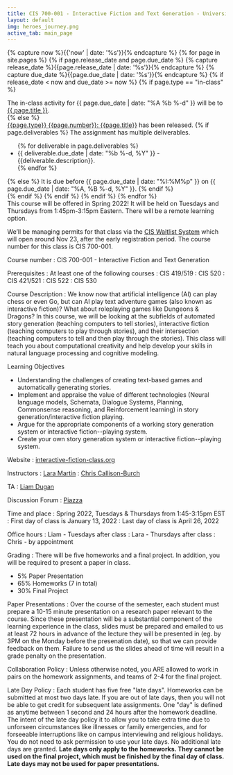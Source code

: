 ```yaml
---
title: CIS 700-001 - Interactive Fiction and Text Generation - University of Pennsylvania
layout: default
img: heroes_journey.png
active_tab: main_page 
---
```


<!--
<div class="alert alert-warning" markdown="1">
Want to join the class, but didn't attend the first lecture? Here are the steps to follow:
1. [Get a permit by signing yourself up for CIS 700-001 via the waitlist system](https://forms.cis.upenn.edu/waitlist/index.php).  
2. [Do the for-credit in-class assignment from the first lecture](http://interactive-fiction-class.org/in_class_activities/play-text-adventures/play-text-adventures.html).
3. [Listen to recording of the first lecture](https://upenn.hosted.panopto.com/Panopto/Pages/Sessions/List.aspx?folderID=8b5f2734-0738-4f52-90f5-ab3c01236b7c) and [look over the slides](http://interactive-fiction-class.org/slides/text-adventure-games.pdf).
4. [Complete the first homework assignment before class on Thursday](http://interactive-fiction-class.org/homeworks/text-adventure-game/text-adventure-game.html).
</div>
-->

<!--
<div class="alert alert-success" markdown="1">
[Post your game here.](https://docs.google.com/document/d/1XpBEevYpHvLjCr-3CkAhERN_GPHsjNmkPo-Wf9KjxDs/edit?usp=sharing)
</div>
-->

<!-- Display an alert about upcoming homework assignments -->
{% capture now %}{{'now' | date: '%s'}}{% endcapture %}
{% for page in site.pages %}
{% if page.release_date and page.due_date %}
{% capture release_date %}{{page.release_date | date: '%s'}}{% endcapture %}
{% capture due_date %}{{page.due_date | date: '%s'}}{% endcapture %}
{% if release_date < now and due_date >= now %}
{% if page.type == "in-class" %}
<!-- In class activity -->
<div class="alert alert-info">
The in-class activity for {{ page.due_date | date: "%A %b %-d" }} will be to <a href="{{page.url}}">{{ page.title }}</a>.  
</div>
{% else %}
<!-- Homework assignment -->
<div class="alert alert-info">
<a href="{{page.url}}">{{page.type}} {{page.number}}: {{page.title}}</a> has been released.  
{% if page.deliverables %}
The assignment has multiple deliverables.
<ul>
{% for deliverable in page.deliverables %}
<li>{{ deliverable.due_date | date: "%b %-d, %Y" }} - {{deliverable.description}}.</li>
{% endfor %}
</ul>
{% else %}
It is due before {{ page.due_date | date: "%I:%M%p" }} on {{ page.due_date | date: "%A, %B %-d, %Y" }}.
{% endif %}
</div>
{% endif %}
{% endif %}
{% endif %}
{% endfor %}
<!-- End alert for upcoming homework assignments -->


<!--
<div class="alert alert-success" markdown="1">
A great example of what you could build if you take this class is the [AI Dungeon](https://play.aidungeon.io/), which is an interactive fiction game  that was developed by a student at BYU using [Open AI's GPT-2](https://openai.com/blog/better-language-models/) large scale language model.
</div>
-->
<div class="alert alert-success" markdown="1">
This course will be offered in Spring 2022!  It will be held on Tuesdays and Thursdays from 1:45pm-3:15pm Eastern.  There will be a remote learning option.

We’ll be managing permits for that class via the [CIS Waitlist System](https://forms.cis.upenn.edu/waitlist/index.php) which will open around Nov 23, after the early registration period. The course number for this class is CIS 700-001.
</div>

Course number
: CIS 700-001 - Interactive Fiction and Text Generation 

Prerequisites 
: At least one of the following courses
: CIS 419/519
: CIS 520
: CIS 421/521
: CIS 522
: CIS 530

Course Description
: We know now that artificial intelligence (AI) can play chess or even Go, but can AI play text adventure games (also known as interactive fiction)? What about roleplaying games like Dungeons & Dragons? In this course, we will be looking at the subfields of automated story generation (teaching computers to tell stories), interactive fiction (teaching computers to play through stories), and their intersection (teaching computers to tell and then play through the stories). This class will teach you about computational creativity and help develop your skills in natural language processing and cognitive modeling. 

Learning Objectives
* Understanding the challenges of creating text-based games and automatically generating stories.
* Implement and appraise the value of different technologies (Neural language models, Schemata, Dialogue Systems, Planning, Commonsense reasoning, and Reinforcement learning) in story generation/interactive fiction playing.
* Argue for the appropriate components of a working story generation system or interactive fiction--playing system.
* Create your own story generation system or interactive fiction--playing system.




<!-- 
: This class will cover several areas.
* Text Adventure Games - How they are implemented and how we can build agents that automatically solve them.
* Common-sense Reasoning - TODO
* Narrative Understanding - Extracting narrative structure (event schemas) from text
* Text Generation - Generating natural-sounding text that follows a desired style, narrative arc, or other attribute.
* Chatbots / Dialog Systems - TODO
-->

Website
: [interactive-fiction-class.org](http://interactive-fiction-class.org/)

Instructors
: [Lara Martin](https://laramartin.net)
: [Chris Callison-Burch](https://www.cis.upenn.edu/~ccb/)

TA
: [Liam Dugan](http://liamdugan.com)

Discussion Forum
: [Piazza](https://piazza.com/upenn/spring2022/cis700001)

Time and place
: Spring 2022, Tuesdays & Thursdays from 1:45-3:15pm EST
: First day of class is January 13, 2022
: Last day of class is April 26, 2022

Office hours
: Liam - Tuesdays after class
: Lara - Thursdays after class
: Chris - by appointment

<!--
Textbooks
: $20-30 [Parsley](http://www.memento-mori.com/parsely-products/) by Jared A Sorensen
: [$10](http://www.drivethrurpg.com/product/108028/Dungeon-World)-[$25](https://www.burningwheel.com/dungeon-world-1/) [Dungeon World](https://dungeon-world.com/) by Sage LaTorra and Adam Koebel
: Optional $31 [Dungeon Master's Guide - Dungeons & Dragons 5th edition Core Rulebook](https://www.amazon.com/Dungeons-Dragons-Dungeon-Rulebook-Roleplaying/dp/0786965622/) by Wizards of the Coast
-->

Grading
: There will be five homeworks and a final project. In addition, you will be required to present a paper in class.
* 5% Paper Presentation
* 65% Homeworks (7 in total)
* 30% Final Project

Paper Presentations
: Over the course of the semester, each student must prepare a 10-15 minute presentation on a research paper relevant to the course. Since these presentation will be a substantial component of the learning experience in the class, slides must be prepared and emailed to us at least 72 hours in advance of the lecture they will be presented in (eg. by 3PM on the Monday before the presenation date), so that we can provide feedback on them. Failure to send us the slides ahead of time will result in a grade penalty on the presentation. 

Collaboration Policy
: Unless otherwise noted, you ARE allowed to work in pairs on the homework assignments, and teams of 2-4 for the final project. 

Late Day Policy
: Each student has five free "late days".  Homeworks can be submitted at most two days late.  If you are out of late days, then you will not be able to get credit for subsequent late assignments. One "day" is defined as anytime between 1 second and 24 hours after the homework deadline. The intent of the late day policy it to allow you to take extra time due to unforseen circumstances like illnesses or family emergencies, and for forseeable interruptions like on campus interviewing and religious holidays.  You do not need to ask permission to use your late days.  No additional late days are granted. **Late days only apply to the homeworks. They cannot be used on the final project, which must be finished by the final day of class.  Late days may not be used for paper presentations.**
